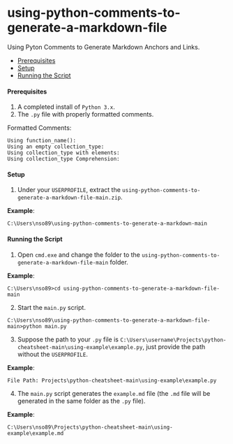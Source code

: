 # using-python-comments-to-generate-a-markdown-file
Using Pyton Comments to Generate Markdown Anchors and Links.

* [Prerequisites](#prerequisites)
* [Setup](#setup)
* [Running the Script](#running-the-script)

#### <a name="prerequisites"></a>Prerequisites
1. A completed install of `Python 3.x`.
2. The `.py` file with properly formatted comments.

Formatted Comments:
```
Using function_name():
Using an empty collection_type:
Using collection_type with elements:
Using collection_type Comprehension:
```

#### <a name="setup"></a>Setup
1. Under your `USERPROFILE`, extract the `using-python-comments-to-generate-a-markdown-file-main.zip`.

**Example**:
```batch
C:\Users\nso89\using-python-comments-to-generate-a-markdown-main
```
#### <a name="running-the-script"></a>Running the Script
1. Open `cmd.exe` and change the folder to the `using-python-comments-to-generate-a-markdown-file-main` folder.

**Example**:
```batch
C:\Users\nso89>cd using-python-comments-to-generate-a-markdown-file-main
```
2. Start the `main.py` script.
```batch
C:\Users\nso89\using-python-comments-to-generate-a-markdown-file-main>python main.py
```
3. Suppose the path to your `.py` file is `C:\Users\username\Projects\python-cheatsheet-main\using-example\example.py`, just provide the path without the `USERPROFILE`. 

**Example**:
```batch
File Path: Projects\python-cheatsheet-main\using-example\example.py
```

4. The `main.py` script generates the `example.md` file (the `.md` file will be generated in the same folder as the `.py` file).

**Example**:
```batch
C:\Users\nso89\Projects\python-cheatsheet-main\using-example\example.md
```
